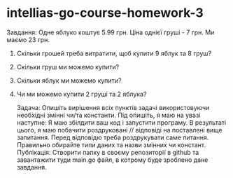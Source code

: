 # intellias-go-course-homework-3

Завдання:
Одне яблуко коштує 5.99 грн. Ціна однієї груші - 7 грн.
Ми маємо 23 грн.

 1. Скільки грошей треба витратити, щоб купити 9 яблук та 8 груш?

 2. Скільки груш ми можемо купити?

 3. Скільки яблук ми можемо купити?

 4. Чи ми можемо купити 2 груші та 2 яблука? 

     Задача:
     Опишіть вирішення всіх пунктів задачі використовуючи необхідні змінні чи/та константи.
     Під опишіть, я маю на увазі наступне:
     Я маю збілдити ваш код і запустити програму. В результаті цього, я маю побачити роздруковані // відповіді на поставлені вище запитання. Перед відповідю треба роздрукувати саме питання.
     Правильно обирайте типи даних та назви змінних чи констант.
     Публікація:
     Створити папку в своєму репозиторії в github та завантажити туди main.go файл, в котрому буде зроблено дане завдання.